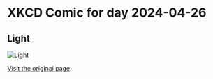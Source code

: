 
# XKCD Comic for day 2024-04-26

## Light

![Light](https://imgs.xkcd.com/comics/light.jpg "Like a beacon")

[Visit the original page](https://xkcd.com/40/)
